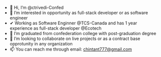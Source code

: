 - 👋 Hi, I’m @ctrivedi-Confed
- 👀 I’m interested in opportunity as full-stack developer or as software engineer
- ✔ Working as Software Enginner @TCS-Canada and has 1 year experience as full-stack developer @Ecotech
- 🌱 I’m graduated from confederation college with post-graduation degree
- 💞️ I’m looking to collaborate on live projects or as a contract base opprotunity in any organization
- 📫 You can reach me through email: chintant777@gmail.com

<!---
ctrivedi-Confed/ctrivedi-Confed is a ✨ special ✨ repository because its `README.md` (this file) appears on your GitHub profile.
You can click the Preview link to take a look at your changes.
--->
